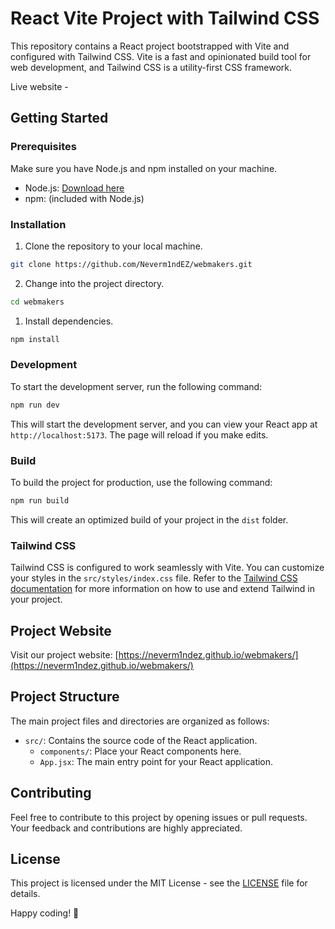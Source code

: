 # React Vite Project with Tailwind CSS

This repository contains a React project bootstrapped with Vite and configured
with Tailwind CSS. Vite is a fast and opinionated build tool for web
development, and Tailwind CSS is a utility-first CSS framework.

Live website -

## Getting Started

### Prerequisites

Make sure you have Node.js and npm installed on your machine.

- Node.js: [Download here](https://nodejs.org/)
- npm: (included with Node.js)

### Installation

1. Clone the repository to your local machine.

```bash
git clone https://github.com/Neverm1ndEZ/webmakers.git
```

2. Change into the project directory.

```bash
cd webmakers
```

1. Install dependencies.

```bash
npm install
```

### Development

To start the development server, run the following command:

```bash
npm run dev
```

This will start the development server, and you can view your React app at
`http://localhost:5173`. The page will reload if you make edits.

### Build

To build the project for production, use the following command:

```bash
npm run build
```

This will create an optimized build of your project in the `dist` folder.

### Tailwind CSS

Tailwind CSS is configured to work seamlessly with Vite. You can customize your
styles in the `src/styles/index.css` file. Refer to the
[Tailwind CSS documentation](https://tailwindcss.com/docs) for more information
on how to use and extend Tailwind in your project.

## Project Website

Visit our project website:
[https://neverm1ndez.github.io/webmakers/](https://neverm1ndez.github.io/webmakers/)

## Project Structure

The main project files and directories are organized as follows:

- `src/`: Contains the source code of the React application.
  - `components/`: Place your React components here.
  - `App.jsx`: The main entry point for your React application.

## Contributing

Feel free to contribute to this project by opening issues or pull requests. Your
feedback and contributions are highly appreciated.

## License

This project is licensed under the MIT License - see the [LICENSE](LICENSE) file
for details.

Happy coding! 🚀

